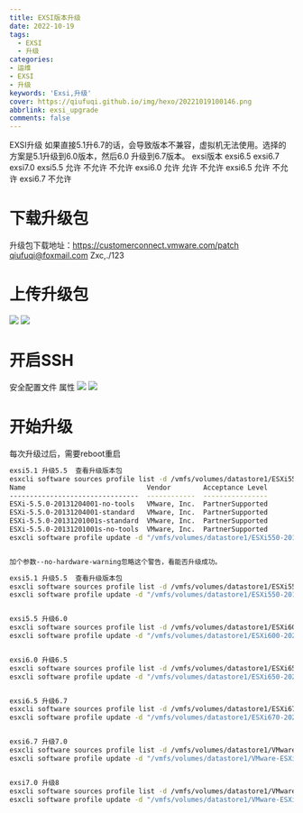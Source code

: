 ```yaml
---
title: EXSI版本升级
date: 2022-10-19
tags:
  - EXSI
  - 升级
categories: 
- 运维
- EXSI
- 升级
keywords: 'Exsi,升级'
cover: https://qiufuqi.github.io/img/hexo/20221019100146.png
abbrlink: exsi_upgrade
comments: false
---
```


EXSI升级
如果直接5.1升6.7的话，会导致版本不兼容，虚拟机无法使用。选择的方案是5.1升级到6.0版本，然后6.0 升级到6.7版本。
exsi版本	exsi6.5		exsi6.7		exsi7.0
exsi5.5		允许		  不允许		  不允许
exsi6.0		允许		  允许		    不允许
exsi6.5					    允许		    不允许
exsi6.7								          不允许

# 下载升级包
升级包下载地址：https://customerconnect.vmware.com/patch
qiufuqi@foxmail.com   Zxc,./123


# 上传升级包
![](https://qiufuqi.github.io/img/hexo/20231205114912.png)
![](https://qiufuqi.github.io/img/hexo/20231205134255.png)
# 开启SSH
安全配置文件  属性
![](https://qiufuqi.github.io/img/hexo/20231205133801.png)
![](https://qiufuqi.github.io/img/hexo/20231205134342.png)

# 开始升级
每次升级过后，需要reboot重启
``` bash
exsi5.1 升级5.5  查看升级版本包
esxcli software sources profile list -d /vmfs/volumes/datastore1/ESXi550-201312001.zip
Name                              Vendor        Acceptance Level
--------------------------------  ------------  ----------------
ESXi-5.5.0-20131204001-no-tools   VMware, Inc.  PartnerSupported
ESXi-5.5.0-20131204001-standard   VMware, Inc.  PartnerSupported
ESXi-5.5.0-20131201001s-standard  VMware, Inc.  PartnerSupported
ESXi-5.5.0-20131201001s-no-tools  VMware, Inc.  PartnerSupported
esxcli software profile update -d "/vmfs/volumes/datastore1/ESXi550-201312001.zip" -p ESXi-5.5.0-20131204001-standard


加个参数--no-hardware-warning忽略这个警告，看能否升级成功。

exsi5.1 升级5.5  查看升级版本包
esxcli software sources profile list -d /vmfs/volumes/datastore1/ESXi550-201312001.zip
esxcli software profile update -d "/vmfs/volumes/datastore1/ESXi550-201312001.zip" -p ESXi-5.5.0-20131204001-standard


exsi5.5 升级6.0
esxcli software sources profile list -d /vmfs/volumes/datastore1/ESXi600-202002001.zip
esxcli software profile update -d "/vmfs/volumes/datastore1/ESXi600-202002001.zip" -p ESXi-6.0.0-20200204001-standard


exsi6.0 升级6.5
esxcli software sources profile list -d /vmfs/volumes/datastore1/ESXi650-202210001.zip
esxcli software profile update -d "/vmfs/volumes/datastore1/ESXi650-202210001.zip" -p ESXi-6.5.0-20221004001-standard


exsi6.5 升级6.7
esxcli software sources profile list -d /vmfs/volumes/datastore1/ESXi670-202210001.zip
esxcli software profile update -d "/vmfs/volumes/datastore1/ESXi670-202210001.zip" -p ESXi-6.7.0-20221004001-standard


exsi6.7 升级7.0
esxcli software sources profile list -d /vmfs/volumes/datastore1/VMware-ESXi-7.0U3k-21313628-depot.zip
esxcli software profile update -d "/vmfs/volumes/datastore1/VMware-ESXi-7.0U3k-21313628-depot.zip" -p ESXi-7.0U3k-21313628-standard


exsi7.0 升级8
esxcli software sources profile list -d /vmfs/volumes/datastore1/VMware-ESXi-8.0b-21203435-depot.zip
esxcli software profile update -d "/vmfs/volumes/datastore1/VMware-ESXi-8.0b-21203435-depot.zip" -p ESXi-8.0b-21203435-standard
```
